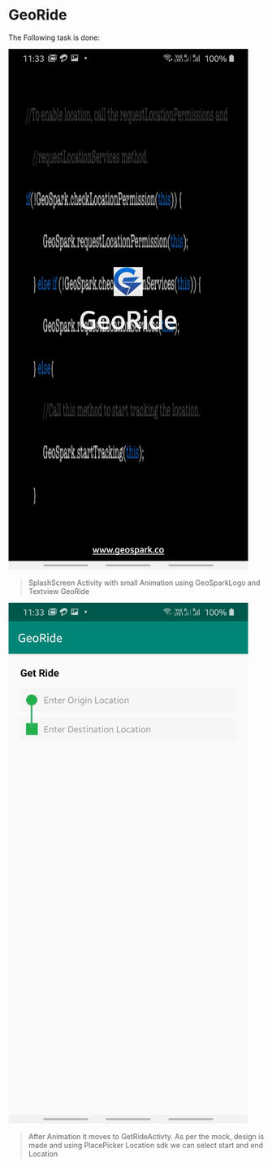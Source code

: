 # GeoRide

The Following task is done:

![Screenshot](splash.jpg)
>SplashScreen Activity with small Animation using GeoSparkLogo and Textview GeoRide

![Screenshot](getride.jpg)

>After Animation it moves to GetRideActivty. As per the mock, design is made and using PlacePicker Location sdk we can select start and end Location 
